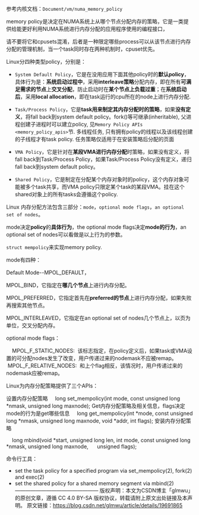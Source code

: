 参考内核文档：`Document/vm/numa_memory_policy`

memory policy是决定在NUMA系统上从哪个节点分配内存的策略，它是一类提供给能更好利用NUMA系统进行内存分配的应用程序使用的编程接口，

请不要将它和cpusets混淆，后者是一种限定哪些process可以从该节点进行内存分配的管理机制，当一个task同时存在两种机制时，cpuset优先。



Linux分四种类型policy，分别是：

- `System Default Policy`，它是在没用应用下面其他policy时的**默认policy**，具体行为是：**系统启动过程中**，采用**interleave策略**分配内存，即在所有**可满足需求的节点**上**交叉分配**，防止启动时在**某个节点上负载过重**；在**系统启动后**，采用**local allocation**，即在task运行的cpu所在的node上进行内存分配.

- `Task/Process Policy`，它是**task用来制定其内存分配时的策略**，如果**没有定义**，将fall back到system default policy。fork()等可继承(inheritable), 父进程创建子进程时可以建立policy, 见`Memory Policy APIs <memory_policy_apis>`节. 多线程任务, 只有拥有policy的线程以及该线程创建的子线程才有task policy. 任务策略仅适用于在安装策略后分配的页面

- `VMA Policy`，它是针对在**某段VMA进行内存分配**时策略，如果没有定义，将fall back到Task/Process Policy，如果Task/Process Policy没有定义，递归fall back到system default policy。

- `Shared Policy`，它是制定在分配某个内存对象时的policy，这个内存对象可能被多个task共享，而VMA policy只限定某个task的某段VMA。挂在这个shared对象上的所有tasks会遵循这个policy.



Linux 内存分配方法包含三部分：`mode`，`optional mode flags`，`an optional set of nodes`。

mode决定**policy**的**具体行为**，the optional mode flags决定**mode的行为**，an optional set of nodes可以看做是以上行为的参数。

`struct mempolicy`来实现memory policy.

mode有四种：

Default Mode--MPOL_DEFAULT，

MPOL_BIND，它指定在**哪几个节点**上进行内存分配。

MPOL_PREFERRED，它指定首先在**preferred的节点**上进行内存分配，如果失败再搜索其他节点。

MPOL_INTERLEAVED，它指定在an optional set of nodes几个节点上，以页为单位，交叉分配内存。



optional mode flags：

    MPOL_F_STATIC_NODES:  该标志指定，在policy定义后，如果task或VMA设置的可分配nodes发生了改变，用户传递过来的nodemask不应被remap。
    MPOL_F_RELATIVE_NODES:  和上个flag相反，该情况时，用户传递过来的nodemask应被remap。



Linux为内存分配策略提供了三个APIs：

设置内存分配策略
    long set_mempolicy(int mode, const unsigned long *nmask, unsigned long maxnode);
Get内存分配策略及相关信息，flags决定mode的行为是get哪些信息
    long get_mempolicy(int *mode, const unsigned long *nmask, unsigned long maxnode, void *addr, int flags);
安装内存分配策略

    long mbind(void *start, unsigned long len, int mode, const unsigned long *nmask, unsigned long maxnode,
     unsigned flags);


命令行工具：

+ set the task policy for a specified program via set_mempolicy(2), fork(2) and exec(2)
+ set the shared policy for a shared memory segment via mbind(2)
————————————————
版权声明：本文为CSDN博主「glmwu」的原创文章，遵循 CC 4.0 BY-SA 版权协议，转载请附上原文出处链接及本声明。
原文链接：https://blog.csdn.net/glmwu/article/details/19691865